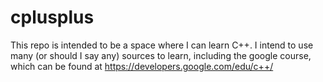 # cplusplus
This repo is intended to be a space where I can learn C++. I intend to use many (or should I say any) sources to learn, including the google course, which can be found at https://developers.google.com/edu/c++/
